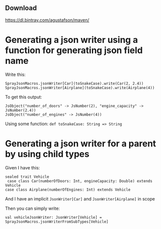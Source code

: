 Download
--------
https://dl.bintray.com/agustafson/maven/

Generating a json writer using a function for generating json field name
====================================================================
Write this:
```
SprayJsonMacros.jsonWriter[Car](toSnakeCase).write(Car(2, 2.4))
SprayJsonMacros.jsonWriter[Airplane](toSnakeCase).write(Airplane(4))
```

To get this output:
```
JsObject("number_of_doors" -> JsNumber(2), "engine_capacity" -> JsNumber(2.4))
JsObject("number_of_engines" -> JsNumber(4))
```

Using some function:
`def toSnakeCase: String => String`


Generating a json writer for a parent by using child types
==========================================================
Given I have this:
```
sealed trait Vehicle
 case class Car(numberOfDoors: Int, engineCapacity: Double) extends Vehicle 
case class Airplane(numberOfEngines: Int) extends Vehicle
```

And I have an implicit `JsonWriter[Car]` and `JsonWriter[Airplane]` in scope

Then you can simply write:
```
val vehicleJsonWriter: JsonWriter[Vehicle] = SprayJsonMacros.jsonWriterFromSubTypes[Vehicle]
```
